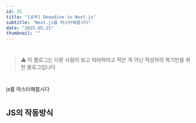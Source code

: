 ```yaml
---
id: 31
title: "[공부] Deepdive in Next.js"
subtitle: "Next.js를 마스터해봅시다"
date: "2025.05.15"
thumbnail: ""
---
```

#

>⚠️ 이 블로그는 다른 사람이 보고 따라하라고 적은 게 아닌 작성자의 복기만을 위한 블로그입니다
#
js를 마스터해봅시다
#
## JS의 작동방식
#

